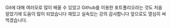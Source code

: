 Git에 대해 여러모로 많이 배울 수 있었고
Github를 이용한 포트폴리오라는 것도 처음 알았기에 도움이 많이 되었습니다
재밌고 실속있는 강의 감사합니다
앞으로도 열심히 써먹겠습니다.
